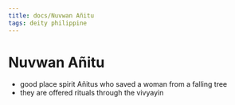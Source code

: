 ```yaml
---
title: docs/Nuvwan Añitu
tags: deity philippine
---
```


# Nuvwan Añitu
- good place spirit Añitus who saved a woman from a falling tree
- they are offered rituals through the vivyayin